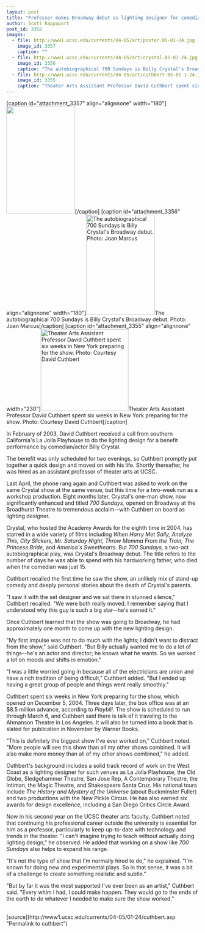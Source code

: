 ```yaml
---
layout: post
title: "Professor makes Broadway debut as lighting designer for comedian Billy Crystal's hit show"
author: Scott Rappaport
post_id: 3358
images:
  - file: http://www1.ucsc.edu/currents/04-05/art/poster.05-01-24.jpg
    image_id: 3357
    caption: ""
  - file: http://www1.ucsc.edu/currents/04-05/art/crystal.05-01-24.jpg
    image_id: 3356
    caption: "The autobiographical 700 Sundays is Billy Crystal's Broadway debut. Photo: Joan Marcus"
  - file: http://www1.ucsc.edu/currents/04-05/art/cuthbert-05-01-1-24.jpg
    image_id: 3355
    caption: "Theater Arts Assistant Professor David Cuthbert spent six weeks in New York preparing for the show. Photo: Courtesy David Cuthbert"
---
```


[caption id="attachment_3357" align="alignnone" width="180"]<a href="http://localhost/mysite/wp-content/uploads/2005/01/poster.05-01-24.jpg"><img class="size-full wp-image-3357" src="http://localhost/mysite/wp-content/uploads/2005/01/poster.05-01-24.jpg" alt="" width="180" height="280" /></a>[/caption]
[caption id="attachment_3356" align="alignnone" width="180"]<a href="http://localhost/mysite/wp-content/uploads/2005/01/crystal.05-01-24.jpg"><img class="size-full wp-image-3356" src="http://localhost/mysite/wp-content/uploads/2005/01/crystal.05-01-24.jpg" alt="The autobiographical 700 Sundays is Billy Crystal's Broadway debut. Photo: Joan Marcus" width="180" height="262" /></a>The autobiographical 700 Sundays is Billy Crystal's Broadway debut. Photo: Joan Marcus[/caption]
[caption id="attachment_3355" align="alignnone" width="230"]<a href="http://localhost/mysite/wp-content/uploads/2005/01/cuthbert-05-01-1-24.jpg"><img class="size-full wp-image-3355" src="http://localhost/mysite/wp-content/uploads/2005/01/cuthbert-05-01-1-24.jpg" alt="Theater Arts Assistant Professor David Cuthbert spent six weeks in New York preparing for the show. Photo: Courtesy David Cuthbert" width="230" height="214" /></a>Theater Arts Assistant Professor David Cuthbert spent six weeks in New York preparing for the show. Photo: Courtesy David Cuthbert[/caption]
<a name="content" id="content"></a>
<p>
  In February of 2003, David Cuthbert received a call from southern California's La Jolla Playhouse to do the lighting design for a benefit performance by comedian/actor Billy Crystal.
</p>
<p>
  The benefit was only scheduled for two evenings, so Cuthbert promptly put together a quick design and moved on with his life. Shortly thereafter, he was hired as an assistant professor of theater arts at UCSC.<br>
</p>
<p>
  Last April, the phone rang again and Cuthbert was asked to work on the same Crystal show at the same venue, but this time for a two-week run as a workshop production. Eight months later, Crystal's one-man show, now significantly enhanced and titled <i>700 Sundays,</i> opened on Broadway at the Broadhurst Theatre to tremendous acclaim--with Cuthbert on board as lighting designer.<br>
</p>
<p>
  Crystal, who hosted the Academy Awards for the eighth time in 2004, has starred in a wide variety of films including <i>When Harry Met Sally, Analyze This, City Slickers, Mr. Saturday Night, Throw Momma From the Train, The Princess Bride,</i> and <i>America's Sweethearts.</i> But <i>700 Sundays,</i> a two-act autobiographical play, was Crystal's Broadway debut. The title refers to the number of days he was able to spend with his hardworking father, who died when the comedian was just 15.
</p>
<p>
  Cuthbert recalled the first time he saw the show, an unlikely mix of stand-up comedy and deeply personal stories about the death of Crystal's parents.<br>
</p>
<p>
  "I saw it with the set designer and we sat there in stunned silence," Cuthbert recalled. "We were both really moved. I remember saying that I understood why this guy is such a big star--he's earned it."<br>
</p>
<p>
  Once Cuthbert learned that the show was going to Broadway, he had approximately one month to come up with the new lighting design.<br>
</p>
<p>
  "My first impulse was not to do much with the lights; I didn't want to distract from the show," said Cuthbert. "But Billy actually wanted me to do a lot of things--he's an actor and director; he knows what he wants. So we worked a lot on moods and shifts in emotion."<br>
</p>
<p>
  "I was a little worried going in because all of the electricians are union and have a rich tradition of being difficult," Cuthbert added. "But I ended up having a great group of people and things went really smoothly."<br>
</p>
<p>
  Cuthbert spent six weeks in New York preparing for the show, which opened on December 5, 2004. Three days later, the box office was at an $8.5 million advance, according to <i>Playbill.</i> The show is scheduled to run through March 6, and Cuthbert said there is talk of it traveling to the Ahmanson Theatre in Los Angeles. It will also be turned into a book that is slated for publication in November by Warner Books.<br>
</p>
<p>
  "This is definitely the biggest show I've ever worked on," Cuthbert noted. "More people will see this show than all my other shows combined. It will also make more money than all of my other shows combined," he added.<br>
</p>
<p>
  Cuthbert's background includes a solid track record of work on the West Coast as a lighting designer for such venues as La Jolla Playhouse, the Old Globe, Sledgehammer Theatre, San Jose Rep, A Contemporary Theatre, the Intiman, the Magic Theatre, and Shakespeare Santa Cruz. His national tours include <i>The History and Mystery of the Universe</i> (about Buckminster Fuller) and two productions with the New Pickle Circus. He has also earned six awards for design excellence, including a San Diego Critics Circle Award.<br>
</p>
<p>
  Now in his second year on the UCSC theater arts faculty, Cuthbert noted that continuing his professional career outside the university is essential for him as a professor, particularly to keep up-to-date with technology and trends in the theater. "I can't imagine trying to teach without actually doing lighting design," he observed. He added that working on a show like <i>700 Sundays</i> also helps to expand his range.<br>
</p>
<p>
  "It's not the type of show that I'm normally hired to do," he explained. "I'm known for doing new and experimental plays. So in that sense, it was a bit of a challenge to create something realistic and subtle."<br>
</p>
<p>
  "But by far it was the most supported I've ever been as an artist," Cuthbert said. "Every whim I had, I could make happen. They would go to the ends of the earth to do whatever I needed to make sure the show worked."<br>
  <br>
</p>
[source](http://www1.ucsc.edu/currents/04-05/01-24/cuthbert.asp "Permalink to cuthbert")
